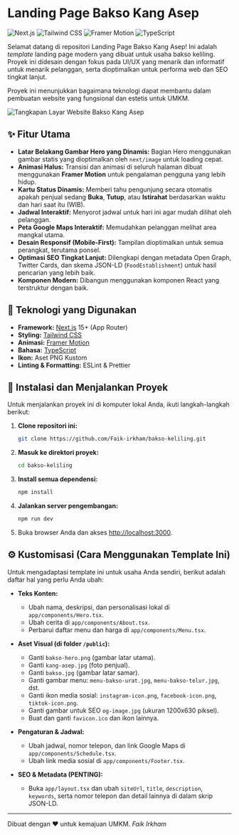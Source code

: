 # Landing Page Bakso Kang Asep

![Next.js](https://img.shields.io/badge/Next.js-000000?style=for-the-badge&logo=nextdotjs&logoColor=white)
![Tailwind CSS](https://img.shields.io/badge/Tailwind_CSS-38B2AC?style=for-the-badge&logo=tailwind-css&logoColor=white)
![Framer Motion](https://img.shields.io/badge/Framer_Motion-0055FF?style=for-the-badge&logo=framer&logoColor=white)
![TypeScript](https://img.shields.io/badge/TypeScript-3178C6?style=for-the-badge&logo=typescript&logoColor=white)

Selamat datang di repositori Landing Page Bakso Kang Asep! Ini adalah _template_ landing page modern yang dibuat untuk usaha bakso keliling. Proyek ini didesain dengan fokus pada UI/UX yang menarik dan informatif untuk menarik pelanggan, serta dioptimalkan untuk performa web dan SEO tingkat lanjut.

Proyek ini menunjukkan bagaimana teknologi dapat membantu dalam pembuatan website yang fungsional dan estetis untuk UMKM.

![Tangkapan Layar Website Bakso Kang Asep](https://bakso-keliling.vercel.app/bakso-keliling.vercel.app.png)

## ✨ Fitur Utama

- **Latar Belakang Gambar Hero yang Dinamis:** Bagian Hero menggunakan gambar statis yang dioptimalkan oleh `next/image` untuk loading cepat.
- **Animasi Halus:** Transisi dan animasi di seluruh halaman dibuat menggunakan **Framer Motion** untuk pengalaman pengguna yang lebih hidup.
- **Kartu Status Dinamis:** Memberi tahu pengunjung secara otomatis apakah penjual sedang **Buka**, **Tutup**, atau **Istirahat** berdasarkan waktu dan hari saat itu (WIB).
- **Jadwal Interaktif:** Menyorot jadwal untuk hari ini agar mudah dilihat oleh pelanggan.
- **Peta Google Maps Interaktif:** Memudahkan pelanggan melihat area mangkal utama.
- **Desain Responsif (Mobile-First):** Tampilan dioptimalkan untuk semua perangkat, terutama ponsel.
- **Optimasi SEO Tingkat Lanjut:** Dilengkapi dengan metadata Open Graph, Twitter Cards, dan skema JSON-LD (`FoodEstablishment`) untuk hasil pencarian yang lebih baik.
- **Komponen Modern:** Dibangun menggunakan komponen React yang terstruktur dengan baik.

## 🚀 Teknologi yang Digunakan

- **Framework:** [Next.js](https://nextjs.org/) 15+ (App Router)
- **Styling:** [Tailwind CSS](https://tailwindcss.com/)
- **Animasi:** [Framer Motion](https://www.framer.com/motion/)
- **Bahasa:** [TypeScript](https://www.typescriptlang.org/)
- **Ikon:** Aset PNG Kustom
- **Linting & Formatting:** ESLint & Prettier

## 🔧 Instalasi dan Menjalankan Proyek

Untuk menjalankan proyek ini di komputer lokal Anda, ikuti langkah-langkah berikut:

1.  **Clone repositori ini:**

    ```bash
    git clone https://github.com/Faik-irkham/bakso-keliling.git
    ```

2.  **Masuk ke direktori proyek:**

    ```bash
    cd bakso-keliling
    ```

3.  **Install semua dependensi:**

    ```bash
    npm install
    ```

4.  **Jalankan server pengembangan:**

    ```bash
    npm run dev
    ```

5.  Buka browser Anda dan akses [http://localhost:3000](http://localhost:3000).

## ⚙️ Kustomisasi (Cara Menggunakan Template Ini)

Untuk mengadaptasi template ini untuk usaha Anda sendiri, berikut adalah daftar hal yang perlu Anda ubah:

- **Teks Konten:**

  - Ubah nama, deskripsi, dan personalisasi lokal di `app/components/Hero.tsx`.
  - Ubah cerita di `app/components/About.tsx`.
  - Perbarui daftar menu dan harga di `app/components/Menu.tsx`.

- **Aset Visual (di folder `/public`):**

  - Ganti `bakso-hero.png` (gambar latar utama).
  - Ganti `kang-asep.jpg` (foto penjual).
  - Ganti `bakso.jpg` (gambar latar samar).
  - Ganti gambar menu: `menu-bakso-urat.jpg`, `menu-bakso-telur.jpg`, dst.
  - Ganti ikon media sosial: `instagram-icon.png`, `facebook-icon.png`, `tiktok-icon.png`.
  - Ganti gambar untuk SEO `og-image.jpg` (ukuran 1200x630 piksel).
  - Buat dan ganti `favicon.ico` dan ikon lainnya.

- **Pengaturan & Jadwal:**

  - Ubah jadwal, nomor telepon, dan link Google Maps di `app/components/Schedule.tsx`.
  - Ubah link media sosial di `app/components/Footer.tsx`.

- **SEO & Metadata (PENTING):**
  - Buka `app/layout.tsx` dan ubah `siteUrl`, `title`, `description`, `keywords`, serta nomor telepon dan detail lainnya di dalam skrip JSON-LD.

---

Dibuat dengan ❤️ untuk kemajuan UMKM.
_Faik Irkham_

